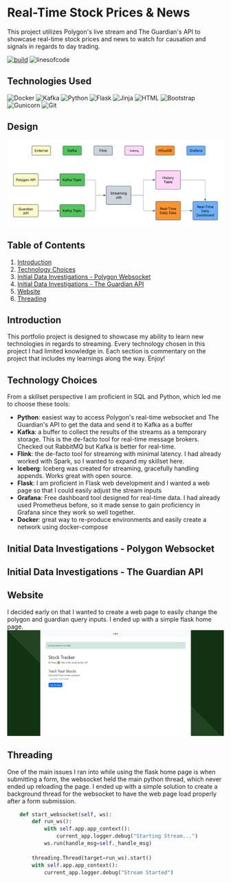 # Real-Time Stock Prices & News

This project utilizes Polygon's live stream and The Guardian's API to showcase real-time stock prices and news to watch for causation and signals in regards to day trading. 

[![build](https://github.com/cmgoffena13/DE-Capstone-Portfolio-2/actions/workflows/build.yml/badge.svg)](https://github.com/cmgoffena13/DE-Capstone-Portfolio-2/actions/workflows/build.yml)
![linesofcode](https://aschey.tech/tokei/github/cmgoffena13/DE-Capstone-Portfolio-2?category=code)

## Technologies Used
 ![Docker](https://img.shields.io/badge/-Docker-2496ED?style=flat&logoColor=white&logo=docker)
 ![Kafka](https://img.shields.io/badge/-Kafka-231F20?style=flat&logoColor=white&logo=apachekafka)
 ![Python](https://img.shields.io/badge/-Python-0077B5?style=flat&logoColor=white&logo=python)
 ![Flask](https://img.shields.io/badge/-Flask-000000?style=flat&logoColor=white&logo=flask) 
 ![Jinja](https://img.shields.io/badge/-Jinja-B41717?style=flat&logoColor=white&logo=jinja) 
 ![HTML](https://img.shields.io/badge/-HTML-E34F26?style=flat&logoColor=white&logo=html5) 
 ![Bootstrap](https://img.shields.io/badge/-Bootstrap-7952B3?style=flat&logoColor=white&logo=bootstrap) 
 ![Gunicorn](https://img.shields.io/badge/-Gunicorn-499848?style=flat&logoColor=white&logo=gunicorn)
![Git](https://img.shields.io/badge/-Git-F05032?style=flat&logoColor=white&logo=git)

## Design
![Design](website/app/static/README/design.png "Design")

## Table of Contents
1. [Introduction](#Introduction)
2. [Technology Choices](#Technology-Choices)
3. [Initial Data Investigations - Polygon Websocket](#Initial-Data-Investigations---Polygon-Websocket)
4. [Initial Data Investigations - The Guardian API](#Initial-Data-Investigations---The-Guardian-API)
5. [Website](#Website)
6. [Threading](#Threading)

## Introduction
This portfolio project is designed to showcase my ability to learn new technologies in regards to streaming. Every technology chosen in this project I had limited knowledge in. Each section is commentary on the project that includes my learnings along the way. Enjoy!

## Technology Choices
From a skillset perspective I am proficient in SQL and Python, which led me to choose these tools:
 - **Python**: easiest way to access Polygon's real-time websocket and The Guardian's API to get the data and send it to Kafka as a buffer
 - **Kafka**: a buffer to collect the results of the streams as a temporary storage. This is the de-facto tool for real-time message brokers. Checked out RabbitMQ but Kafka is better for real-time.
 - **Flink**: the de-facto tool for streaming with minimal latency. I had already worked with Spark, so I wanted to expand my skillset here.
 - **Iceberg**: Iceberg was created for streaming, gracefully handling appends. Works great with open source.
 - **Flask**: I am proficient in Flask web development and I wanted a web page so that I could easily adjust the stream inputs
 - **Grafana**: Free dashboard tool designed for real-time data. I had already used Prometheus before, so it made sense to gain proficiency in Grafana since they work so well together.
 - **Docker**: great way to re-produce environments and easily create a network using docker-compose

## Initial Data Investigations - Polygon Websocket

## Initial Data Investigations - The Guardian API

## Website
I decided early on that I wanted to create a web page to easily change the polygon and guardian query inputs. I ended up with a simple flask home page.
![Website](website/app/static/README/stock_tracker.PNG "Website")

## Threading
One of the main issues I ran into while using the flask home page is when submitting a form, the websocket held the main python thread, which never ended up reloading the page. I ended up with a simple solution to create a background thread for the websocket to have the web page load properly after a form submission.
```python
    def start_websocket(self, ws):
        def run_ws():
            with self.app.app_context():
                current_app.logger.debug("Starting Stream...")
            ws.run(handle_msg=self._handle_msg)

        threading.Thread(target=run_ws).start()
        with self.app.app_context():
            current_app.logger.debug("Stream Started")
```